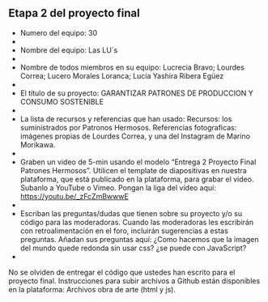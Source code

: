## Etapa 2 del proyecto final

- Numero del equipo: 30
- 
- Nombre del equipo: Las LU´s
- 
- Nombre de todos miembros en su equipo: Lucrecia Bravo; Lourdes Correa; Lucero Morales Loranca; Lucía Yashira Ribera Egüez
- 
- El título de su proyecto: GARANTIZAR PATRONES DE PRODUCCION Y CONSUMO SOSTENIBLE
- 
- La lista de recursos y referencias que han usado: Recursos: los suministrados por Patronos Hermosos. Referencias fotograficas: imágenes propias de Lourdes Correa, y una del Instagram de Marino Morikawa.
- 
- Graben un video de 5-min usando el modelo “Entrega 2 Proyecto Final Patrones Hermosos”. Utilicen el template de diapositivas en nuestra plataforma, que está publicado en la plataforma, para grabar el video. Subanlo a YouTube o Vimeo. Pongan la liga del vídeo aquí:  https://youtu.be/_zFcZmBwwwE
- 
- Escriban las preguntas/dudas que tienen sobre su proyecto y/o su código para las moderadoras. Cuando las moderadoras les escribirán con retroalimentación en el foro, incluirán sugerencias a estas preguntas. Añadan sus preguntas aquí: ¿Como hacemos que la imagen del mundo quede redonda sin usar css? ¿se puede con JavaScript?
- 
No se olviden de entregar el código que ustedes han escrito para el proyecto final. Instrucciones para subir archivos a Github están disponibles en la plataforma: Archivos obra de arte (html y js).
